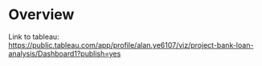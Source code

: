 # Overview

Link to tableau: 
https://public.tableau.com/app/profile/alan.ye6107/viz/project-bank-loan-analysis/Dashboard1?publish=yes